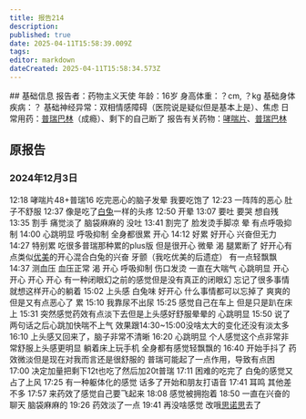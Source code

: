 ```yaml
---
title: 报告214
description: 
published: true
date: 2025-04-11T15:58:39.009Z
tags: 
editor: markdown
dateCreated: 2025-04-11T15:58:34.573Z
---
```


﻿## 基础信息
报告者：药物主义天使
年龄：16岁
身高体重：？cm, ？kg
基础身体疾病：？
基础神经异常：双相情感障碍（医院说是疑似但是基本上是）、焦虑
日常用药：[普瑞巴林](/drug/PR80)（成瘾）、剩下的自己断了
报告有关药物：[哮喘片](/drug/阿片类复方药)、[普瑞巴林](/drug/PR80)

## 原报告
### 2024年12月3日
12:18 哮喘片48+普瑞16 吃完恶心的脑子发晕 我要吃饱了
12:23 一阵阵的恶心 肚子不舒服
12:37 像是吃了[白兔](/drug/白兔Bron)一样的头疼
12:50 开晕
13:07 要吐 要哭 想自残 
13:35 割手 痛觉淡了 脑袋麻麻的 没吐
13:41 割完了 脸发烫手脚凉 晕 有点呼吸抑制
14:00 心跳明显 呼吸抑制 全身都很累 开心
14:12 好累 好开心 兴奋但无力
14:27 特别累 吃很多普瑞那种累的plus版 但是很开心 微晕 渴 腿累断了 好开心有点类似[优美](/drug/DXM)的开心混合白兔的兴奋 牙颤（我吃优美的后遗症） 有一点轻飘飘
14:37 测血压 血压正常 渴 开心 呼吸抑制 伤口发烫 一直在大喘气 心跳明显 开心 开心 开心 开心 有一种闭眼幻之前的感觉但是没有真正的闭眼幻 忘记了很多事情就想这样开心的躺着
15:02 上头感 白兔味 好开心 什么事情都可以忘掉了 爽爽的 但是又有点恶心了 累
15:10 我靠尿不出尿
15:25 感觉自己在车上 但是只是趴在床上
15:31 突然感觉药效有点淡下去但是上头感好舒服晕晕的 心跳明显
15:50 说了两句话之后心跳加快喘不上气 效果跟14:30~15:00没啥太大的变化还没有淡太多
16:10 上头感又回来了，脑子非常不清晰
16:20 心跳明显 个人感觉这个点非常非常舒服上头感更明显 躺着床上玩手机 全身都有感觉轻飘飘的
16:40 开始手抖了 药效微淡但是现在对我而言还是很舒服的 普瑞可能起了一点作用，导致有点困
17:00 决定加量把剩下12t也吃了然后加20t普瑞
17:11 困难的吃完了 白兔的感觉又占了上风 
17:25 有一种躯体化的感觉 话多了开始和朋友打语音
17:41 耳鸣 其他差不多
17:57 来药效了感觉自己要飞起来
18:08 感觉被拥抱着
18:50 一直在兴奋的聊天 脑袋麻麻的
19:26 药效淡了一点
19:41 再没啥感觉 改哦[思诺思](/drug/思诺思)去了